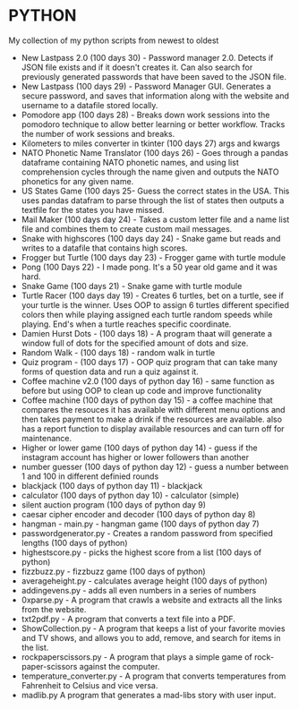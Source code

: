 # PYTHON

My collection of my python scripts from newest to oldest

- New Lastpass 2.0 (100 days 30) - Password manager 2.0. Detects if JSON file exists and if it doesn't creates it. Can also search for previously generated passwords that have been saved to the JSON file.
- New Lastpass (100 days 29) - Password Manager GUI. Generates a secure password, and saves that information along with the website and username to a datafile stored locally.
- Pomodore app (100 days 28) - Breaks down work sessions into the pomodoro technique to allow better learning or better workflow. Tracks the number of work sessions and breaks.
- Kilometers to miles converter in tkinter (100 days 27) args and kwargs
- NATO Phonetic Name Translator (100 days 26) - Goes through a pandas dataframe containing NATO phonetic names, and using list comprehension cycles through the name given and outputs the NATO phonetics for any given name.
- US States Game (100 days 25- Guess the correct states in the USA. This uses pandas datafram to parse through the list of states then outputs a textfile for the states you have missed.
- Mail Maker (100 days day 24) - Takes a custom letter file and a name list file and combines them to create custom mail messages.
- Snake with highscores (100 days day 24) - Snake game but reads and writes to a datafile that contains high scores.
- Frogger but Turtle (100 days day 23) - Frogger game with turtle module
- Pong (100 Days 22) - I made pong. It's a 50 year old game and it was hard.
- Snake Game (100 days 21) - Snake game with turtle module
- Turtle Racer (100 days day 19) - Creates 6 turtles, bet on a turtle, see if your turtle is the winner. Uses OOP to assign 6 turtles different specified colors then while playing assigned each turtle random speeds while playing. End's when a turtle reaches specific coordinate.
- Damien Hurst Dots - (100 days 18) - A program thaat will generate a window full of dots for the specified amount of dots and size. 
- Random Walk - (100 days 18) - random walk in turtle
- Quiz program - (100 days 17) - OOP quiz program that can take many forms of question data and run a quiz against it.
- Coffee machine v2.0 (100 days of python day 16) - same function as before but using OOP to clean up code and improve functionality
- Coffee machine (100 days of python day 15) - a coffee machine that compares the resouces it has available with different menu options and then takes payment to make a drink if the resources are available. also has a report function to display available resources and can turn off for maintenance.
- Higher or lower game (100 days of python day 14) - guess if the instagram account has higher or lower followers than another
- number guesser (100 days of python day 12) - guess a number between 1 and 100 in different definied rounds
- blackjack (100 days of python day 11) - blackjack
- calculator (100 days of python day 10) - calculator (simple)
- silent auction program (100 days of python day 9)
- caesar cipher encoder and decoder (100 days of python day 8)
- hangman - main.py - hangman game (100 days of python day 7)
- passwordgenerator.py - Creates a random password from specified lengths (100 days of python)
- highestscore.py - picks the highest score from a list (100 days of python)
- fizzbuzz.py - fizzbuzz game (100 days of python)
- averageheight.py - calculates average height (100 days of python)
- addingevens.py - adds all even numbers in a series of numbers
- 0xparse.py - A program that crawls a website and extracts all the links from the website.
- txt2pdf.py - A program that converts a text file into a PDF.
- ShowCollection.py - A program that keeps a list of your favorite movies and TV shows, and allows you to add, remove, and search for items in the list.
- rockpaperscissors.py - A program that plays a simple game of rock-paper-scissors against the computer.
- temperature_converter.py - A program that converts temperatures from Fahrenheit to Celsius and vice versa.
- madlib.py A program that generates a mad-libs story with user input.
